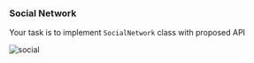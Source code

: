 ### Social Network

Your task is to implement `SocialNetwork` class with proposed API

![social](https://imgur.com/DG1aiwu)
